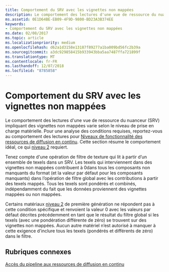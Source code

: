 ```yaml
---
title: Comportement du SRV avec les vignettes non mappées
description: Le comportement des lectures d'une vue de ressource du nuanceur (SRV) impliquant des vignettes non mappées varie selon le niveau de prise en charge matérielle.
ms.assetid: 0E1D64BE-EB09-4F9D-9800-BD23A3B374EE
keywords:
- Comportement du SRV avec les vignettes non mappées
ms.date: 02/08/2017
ms.topic: article
ms.localizationpriority: medium
ms.openlocfilehash: d62a1d3158e13187f89277a1ba009bd56fc2b39a
ms.sourcegitcommit: a3dc929858415b933943bba5aa7487ffa721899f
ms.translationtype: MT
ms.contentlocale: fr-FR
ms.lasthandoff: 12/07/2018
ms.locfileid: "8785858"
---
```

# <a name="span-iddirect3dconceptssrvbehaviorwithnon-mappedtilesspansrv-behavior-with-non-mapped-tiles"></a><span id="direct3dconcepts.srv_behavior_with_non-mapped_tiles"></span>Comportement du SRV avec les vignettes non mappées


Le comportement des lectures d'une vue de ressource du nuanceur (SRV) impliquant des vignettes non mappées varie selon le niveau de prise en charge matérielle. Pour une analyse des conditions requises, reportez-vous au comportement des lectures pour [Niveaux de fonctionnalité des ressources de diffusion en continu](streaming-resources-features-tiers.md). Cette section résume le comportement idéal, ce qui [niveau 2](tier-2.md) requiert.

Tenez compte d'une opération de filtre de texture qui lit à partir d’un ensemble de texels dans un SRV. Les texels qui interviennent dans des vignettes non mappées contribuent à 0dans tous les composants non manquants du format (et la valeur par défaut pour les composants manquants) dans l’opération de filtre global avec les contributions à partir des texels mappés. Tous les texels sont pondérés et combinés, indépendamment du fait que les données proviennent des vignettes mappées ou non mappées.

Certains matériaux [niveau 2](tier-2.md) de première génération ne répondent pas à cette condition spécifique et renvoient la valeur 0 avec les valeurs par défaut décrites précédemment en tant que le résultat du filtre global si les texels (avec une pondération différente de zéro) se trouvent sur des vignettes non mappées. Aucun autre matériel n’est autorisé à manquer à cette exigence d’inclure tous les texels (pondérés et différents de zéro) dans le filtre.

## <a name="span-idrelated-topicsspanrelated-topics"></a><span id="related-topics"></span>Rubriques connexes


[Accès du pipeline aux ressources de diffusion en continu](pipeline-access-to-streaming-resources.md)

 

 





